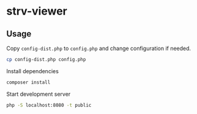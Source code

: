 # strv-viewer

## Usage

Copy `config-dist.php` to `config.php` and change configuration if needed.

```bash
cp config-dist.php config.php
```

Install dependencies

```bash
composer install
```

Start development server

```bash
php -S localhost:8080 -t public
```
